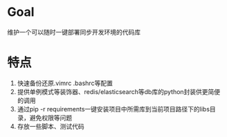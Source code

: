 # Goal
维护一个可以随时一键部署同步开发环境的代码库
                                                                                                      
# 特点                                                                                                                                    
1. 快速备份还原.vimrc .bashrc等配置                                                          
2. 提供单例模式等装饰器、redis/elasticsearch等db库的python封装供更简便的调用                 
3. 通过pip -r requirements一键安装项目中所需库到当前项目路径下的libs目录，避免权限等问题  
4. 存放一些脚本、测试代码
